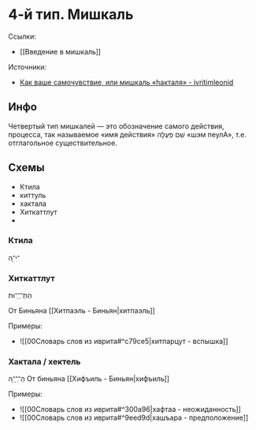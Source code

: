 # 4-й тип. Мишкаль
Ссылки: 
- [[Введение в мишкаль]]

Источники: 
-  [Как ваше самочувствие, или мишкаль «hакталя» - ivritimleonid](https://bit.ly/36KPKaZ)
## Инфо 
Четвертый тип мишкалей — это обозначение самого действия, процесса, так называемое «имя действия» שֵׁם פְּעֻלָּה «шэм пеулА», т.е. отглагольное существительное. 
## Схемы
- Ктила 
- киттуль
- хактала
- Хиткаттлут 
- 
### Ктила 
־ִי־ָה

### Хиткаттлут 
הִתְ־ַ־ְ־וּת

От Биньяна [[Хитпаэль - Биньян|хитпаэль]]

Примеры: 
- ![[00Словарь слов из иврита#^c79ce5|хитпарцут - вспышка]]

### Хактала / хектель
 הַ־ְ־ָ־ָה 
От биньяна [[Хифъиль - Биньян|хифъиль]]


Примеры:
- ![[00Словарь слов из иврита#^300a96|хафтаа - неожиданность]]
- ![[00Словарь слов из иврита#^9eed9d|хашъара - предположение]]



